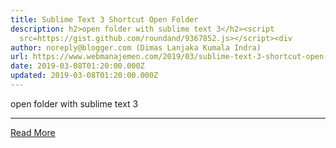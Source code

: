 ```yaml
---
title: Sublime Text 3 Shortcut Open Folder
description: h2>open folder with sublime text 3</h2><script
  src=https://gist.github.com/roundand/9367852.js></script><div
author: noreply@blogger.com (Dimas Lanjaka Kumala Indra)
url: https://www.webmanajemen.com/2019/03/sublime-text-3-shortcut-open-folder.html
date: 2019-03-08T01:20:00.000Z
updated: 2019-03-08T01:20:00.000Z
---
```


open folder with sublime text 3<hr/> <a href="https://www.webmanajemen.com/2019/03/sublime-text-3-shortcut-open-folder.html" rel="follow" class="button" id="read-more">Read More</a>